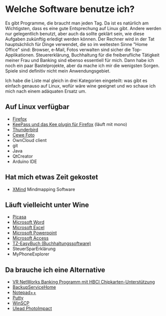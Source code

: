 # Welche Software benutze ich?

Es gibt Programme, die braucht man jeden Tag. Da ist es natürlich am Wichtigsten, dass es eine gute Entsprechung auf Linux gibt. Andere werden nur gelegentlich benutzt, aber auch da sollte geklärt sein, wie diese Aufgaben zukünftig erledigt werden können. Der Rechner wird in der Tat hauptsächlich für Dinge verwendet, die so im weitesten Sinne "Home Office" sind: Browser, e-Mail, Fotos verwalten sind sicher die Top-Applikationen. Steuererklärung, Buchhaltung für die freiberufliche Tätigkeit meiner Frau und Banking sind ebenso essentiell für mich. Dann habe ich noch ein paar Bastelprojekte, aber da mache ich mir die wenigsten Sorgen. Spiele sind definitiv nicht mein Anwendungsgebiet.

Ich habe die Liste mal gleich in drei Kategorien eingeteilt: was gibt es einfach genauso auf Linux, wofür wäre wine geeignet und wo schaue ich mich nach einem adäquaten Ersatz um.

## Auf Linux verfügbar

* [Firefox](Firefox.md)
* [KeePass und das Kee plugin für Firefox](Firefox.md) (läuft mit mono)
* [Thunderbird](Thunderbird.md)
* [Cewe Foto](Cewe.md)
* OwnCloud client
* git
* Java
* QtCreator
* Arduino IDE

## Hat mich etwas Zeit gekostet

* [XMind](XMind.md) Mindmapping Software

## Läuft vielleicht unter Wine

* [Picasa](Picasa.md)
* [Microsoft Word](Office2010.md)
* [Microsoft Excel](Office2010.md)
* [Microsoft Powerpoint](Office2010.md)
* [Microsoft Access](Access.md)
* [TZ-EasyBuch (Buchhaltungssoftware)](Access.md)
* SteuerSparErklärung
* MyPhoneExplorer

## Da brauche ich eine Alternative

* [VR NetWorks Banking Programm mit HBCI Chipkarten-Unterstützung](Alternatives.md)
* [BackupServiceHome](Alternatives.md)
* [Notepad++](Alternatives.md)
* [Putty](Alternatives.md)
* [WinSCP](Alternatives.md)
* [Ulead PhotoImpact](Alternatives.md)

